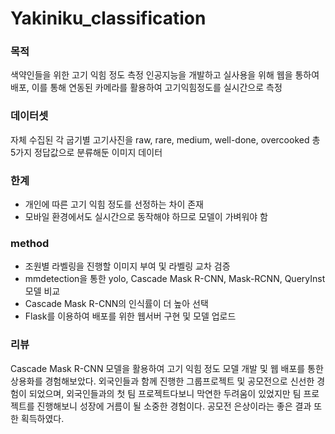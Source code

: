 # Yakiniku_classification
### 목적

색약인들을 위한 고기 익힘 정도 측정 인공지능을 개발하고 실사용을 위해 웹을 통하여 배포, 이를 통해 연동된 카메라를 활용하여 고기익힘정도를 실시간으로 측정

### 데이터셋

자체 수집된 각 굽기별 고기사진을 raw, rare, medium, well-done, overcooked 총 5가지 정답값으로 분류해둔 이미지 데이터

### 한계

- 개인에 따른 고기 익힘 정도를 선정하는 차이 존재
- 모바일 환경에서도 실시간으로 동작해야 하므로 모델이 가벼워야 함

### method

- 조원별 라벨링을 진행할 이미지 부여 및 라벨링 교차 검증
- mmdetection을 통한 yolo, Cascade Mask R-CNN, Mask-RCNN, QueryInst 모델 비교
- Cascade Mask R-CNN의 인식률이 더 높아 선택
- Flask를 이용하여 배포를 위한 웹서버 구현 및 모델 업로드

### 리뷰

Cascade Mask R-CNN 모델을 활용하여 고기 익힘 정도 모델 개발 및 웹 배포를 통한 상용화를 경험해보았다. 외국인들과 함께 진행한 그룹프로젝트 및 공모전으로 신선한 경험이 되었으며, 외국인들과의 첫 팀 프로젝트다보니 막연한 두려움이 있었지만 팀 프로젝트를 진행해보니 성장에 거름이 될 소중한 경험이다. 공모전 은상이라는 좋은 결과 또한 획득하였다.

